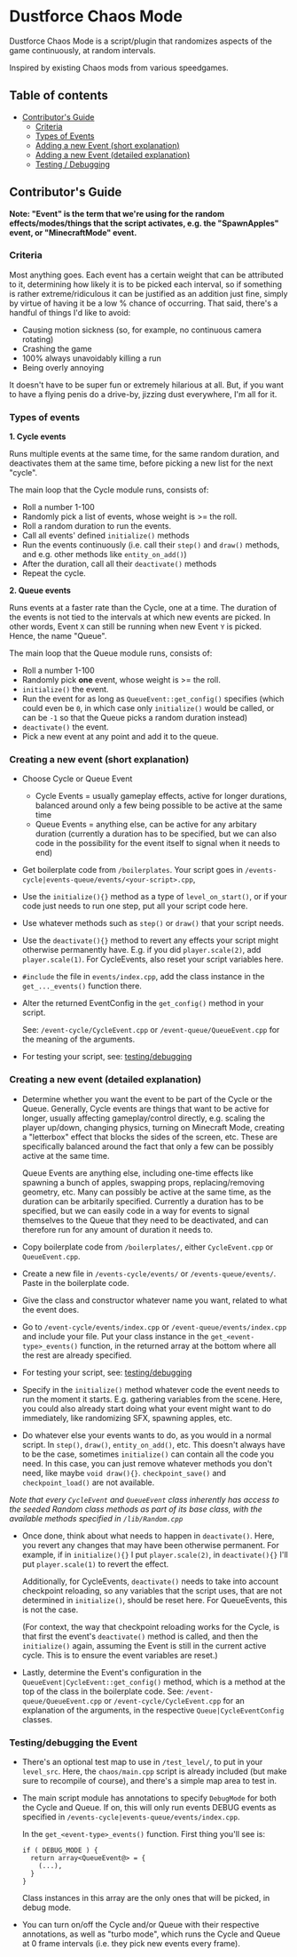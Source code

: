 # Dustforce Chaos Mode
Dustforce Chaos Mode is a script/plugin that randomizes aspects of the game continuously, at random intervals.

Inspired by existing Chaos mods from various speedgames.

## Table of contents
- [Contributor's Guide](#guide)
  - [Criteria](#criteria)
  - [Types of Events](#types)
  - [Adding a new Event (short explanation)](#creation-short)
  - [Adding a new Event (detailed explanation)](#creation-detailed)
  - [Testing / Debugging](#testing)

## Contributor's Guide <a id="guide"></a>
**Note: "Event" is the term that we're using for the random effects/modes/things that the script activates, e.g. the "SpawnApples" event, or "MinecraftMode" event.**
### Criteria <a id="criteria"></a>
Most anything goes. Each event has a certain weight that can be attributed to it, determining how likely it is to be picked each interval, so if something is rather extreme/ridiculous it can be justified as an addition just fine, simply by virtue of having it be a low % chance of occurring. That said, there's a handful of things I'd like to avoid:
- Causing motion sickness (so, for example, no continuous camera rotating)
- Crashing the game
- 100% always unavoidably killing a run
- Being overly annoying

It doesn't have to be super fun or extremely hilarious at all. But, if you want to have a flying penis do a drive-by, jizzing dust everywhere, I'm all for it.

### Types of events <a id="types"></a>
**1. Cycle events**

Runs multiple events at the same time, for the same random duration, and deactivates them at the same time, before picking a new list for the next "cycle".

The main loop that the Cycle module runs, consists of:
- Roll a number 1-100
- Randomly pick a list of events, whose weight is >= the roll.
- Roll a random duration to run the events.
- Call all events' defined `initialize()` methods
- Run the events continuously (i.e. call their `step()` and `draw()` methods, and e.g. other methods like `entity_on_add()`)
- After the duration, call all their `deactivate()` methods
- Repeat the cycle.

**2. Queue events**

Runs events at a faster rate than the Cycle, one at a time. The duration of the events is not tied to the intervals at which new events are picked. In other words, Event `X` can still be running when new Event `Y` is picked. Hence, the name "Queue".

The main loop that the Queue module runs, consists of:
- Roll a number 1-100
- Randomly pick **one** event, whose weight is >= the roll.
- `initialize()` the event.
- Run the event for as long as `QueueEvent::get_config()` specifies (which could even be `0`, in which case only `initialize()` would be called, or can be `-1` so that the Queue picks a random duration instead)
- `deactivate()` the event.
- Pick a new event at any point and add it to the queue.

### Creating a new event (short explanation) <a id="creation-short"></a>
- Choose Cycle or Queue Event
  - Cycle Events = usually gameplay effects, active for longer durations, balanced around only a few being possible to be active at the same time
  - Queue Events = anything else, can be active for any arbitary duration (currently a duration has to be specified, but we can also code in the possibility for the event itself to signal when it needs to end)

- Get boilerplate code from `/boilerplates`. Your script goes in `/events-cycle|events-queue/events/<your-script>.cpp`,

- Use the `initialize(){}` method as a type of `level_on_start()`, or if your code just needs to run one step, put all your script code here.

- Use whatever methods such as `step()` or `draw()` that your script needs.

- Use the `deactivate(){}` method to revert any effects your script might otherwise permanently have. E.g. if you did `player.scale(2)`, add `player.scale(1)`. For CycleEvents, also reset your script variables here.

- `#include` the file in `events/index.cpp`, add the class instance in the `get_..._events()` function there.
- Alter the returned EventConfig in the `get_config()` method in your script.

  See: `/event-cycle/CycleEvent.cpp` or `/event-queue/QueueEvent.cpp` for the meaning of the arguments.

- For testing your script, see: [testing/debugging](#testing)

### Creating a new event (detailed explanation) <a id="creation-detailed"></a>
- Determine whether you want the event to be part of the Cycle or the Queue. Generally, Cycle events are things that want to be active for longer, usually affecting gameplay/control directly, e.g. scaling the player up/down, changing physics, turning on Minecraft Mode, creating a "letterbox" effect that blocks the sides of the screen, etc. These are specifically balanced around the fact that only a few can be possibly active at the same time.

  Queue Events are anything else, including one-time effects like spawning a bunch of apples, swapping props, replacing/removing geometry, etc. Many can possibly be active at the same time, as the duration can be arbitarily specified. Currently a duration has to be specified, but we can easily code in a way for events to signal themselves to the Queue that they need to be deactivated, and can therefore run for any amount of duration it needs to.

- Copy boilerplate code from `/boilerplates/`, either `CycleEvent.cpp` or `QueueEvent.cpp`.

- Create a new file in `/events-cycle/events/` or `/events-queue/events/`. Paste in the boilerplate code.

- Give the class and constructor whatever name you want, related to what the event does.

- Go to `/event-cycle/events/index.cpp` or `/event-queue/events/index.cpp` and include your file. Put your class instance in the `get_<event-type>_events()` function, in the returned array at the bottom where all the rest are already specified.

- For testing your script, see: [testing/debugging](#testing)

- Specify in the `initialize()` method whatever code the event needs to run the moment it starts. E.g. gathering variables from the scene. Here, you could also already start doing what your event might want to do immediately, like randomizing SFX, spawning apples, etc.

- Do whatever else your events wants to do, as you would in a normal script. In `step()`, `draw()`, `entity_on_add()`, etc. This doesn't always have to be the case, sometimes `initialize()` can contain all the code you need. In this case, you can just remove whatever methods you don't need, like maybe `void draw(){}`. `checkpoint_save()` and `checkpoint_load()` are not available.

*Note that every `CycleEvent` and `QueueEvent` class inherently has access to the seeded Random class methods as part of its base class, with the available methods specified in `/lib/Random.cpp`*

- Once done, think about what needs to happen in `deactivate()`. Here, you revert any changes that may have been otherwise permanent. For example, if in `initialize(){}` I put `player.scale(2)`, in `deactivate(){}` I'll put `player.scale(1)` to revert the effect.

  Additionally, for CycleEvents, `deactivate()` needs to take into account checkpoint reloading, so any variables that the script uses, that are not determined in `initialize()`, should be reset here. For QueueEvents, this is not the case.

  (For context, the way that checkpoint reloading works for the Cycle, is that first the event's `deactivate()` method is called, and then the `initialize()` again, assuming the Event is still in the current active cycle. This is to ensure the event variables are reset.)

- Lastly, determine the Event's configuration in the `QueueEvent|CycleEvent::get_config()` method, which is a method at the top of the class in the boilerplate code. See: `/event-queue/QueueEvent.cpp` or `/event-cycle/CycleEvent.cpp` for an explanation of the arguments, in the respective `Queue|CycleEventConfig` classes.

### Testing/debugging the Event <a id="testing"></a>
- There's an optional test map to use in `/test_level/`, to put in your `level_src`. Here, the `chaos/main.cpp` script is already included (but make sure to recompile of course), and there's a simple map area to test in.
- The main script module has annotations to specify `DebugMode` for both the Cycle and Queue. If on, this will only run events DEBUG events as specified in `/events-cycle|events-queue/events/index.cpp`.

  In the `get_<event-type>_events()` function. First thing you'll see is:
  ```
  if ( DEBUG_MODE ) {
    return array<QueueEvent@> = {
      (...),
    }
  }
  ```
  Class instances in this array are the only ones that will be picked, in debug mode.

- You can turn on/off the Cycle and/or Queue with their respective annotations, as well as "turbo mode", which runs the Cycle and Queue at 0 frame intervals (i.e. they pick new events every frame).

